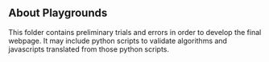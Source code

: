 ## About Playgrounds

This folder contains preliminary trials and errors in order to develop the final webpage. It may include python scripts to validate algorithms and javascripts translated from those python scripts.